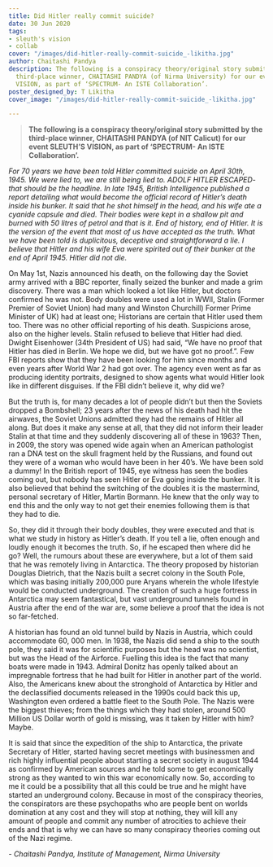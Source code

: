 ```yaml
---
title: Did Hitler really commit suicide?
date: 30 Jun 2020
tags:
- sleuth's vision
- collab
cover: "/images/did-hitler-really-commit-suicide_-likitha.jpg"
author: Chaitashi Pandya
description: The following is a conspiracy theory/original story submitted by the
  third-place winner, CHAITASHI PANDYA (of Nirma University) for our event SLEUTH’S
  VISION, as part of ‘SPECTRUM- An ISTE Collaboration’.
poster_designed_by: T Likitha
cover_image: "/images/did-hitler-really-commit-suicide_-likitha.jpg"

---
```

> **The following is a conspiracy theory/original story submitted by the third-place winner, CHAITASHI PANDYA (of NIT Calicut) for our event SLEUTH’S VISION, as part of ‘SPECTRUM- An ISTE Collaboration’.**

_For 70 years we have been told Hitler committed suicide on April 30th, 1945. We were lied to, we are still being lied to. ADOLF HITLER ESCAPED- that should be the headline. In late 1945, British Intelligence published a report detailing what would become the official record of Hitler’s death inside his bunker. It said that he shot himself in the head, and his wife ate a cyanide capsule and died. Their bodies were kept in a shallow pit and burned with 50 litres of petrol and that is it. End of history, end of Hitler. It is the version of the event that most of us have accepted as the truth. What we have been told is duplicitous, deceptive and straightforward a lie. I believe that Hitler and his wife Eva were spirited out of their bunker at the end of April 1945. Hitler did not die._

On May 1st, Nazis announced his death, on the following day the Soviet army arrived with a BBC reporter, finally seized the bunker and made a grim discovery. There was a man which looked a lot like Hitler, but doctors confirmed he was not. Body doubles were used a lot in WWII, Stalin (Former Premier of Soviet Union) had many and Winston Churchill) Former Prime Minister of UK) had at least one; Historians are certain that Hitler used them too. There was no other official reporting of his death. Suspicions arose, also on the higher levels. Stalin refused to believe that Hitler had died. Dwight Eisenhower (34th President of US) had said, “We have no proof that Hitler has died in Berlin. We hope we did, but we have got no proof.”. Few FBI reports show that they have been looking for him since months and even years after World War 2 had got over. The agency even went as far as producing identity portraits, designed to show agents what would Hitler look like in different disguises. If the FBI didn’t believe it, why did we?

But the truth is, for many decades a lot of people didn’t but then the Soviets dropped a Bombshell; 23 years after the news of his death had hit the airwaves, the Soviet Unions admitted they had the remains of Hitler all along. But does it make any sense at all, that they did not inform their leader Stalin at that time and they suddenly discovering all of these in 1963? Then, in 2009, the story was opened wide again when an American pathologist ran a DNA test on the skull fragment held by the Russians, and found out they were of a woman who would have been in her 40’s. We have been sold a dummy! In the British report of 1945, eye witness has seen the bodies coming out, but nobody has seen Hitler or Eva going inside the bunker. It is also believed that behind the switching of the doubles it is the mastermind, personal secretary of Hitler, Martin Bormann. He knew that the only way to end this and the only way to not get their enemies following them is that they had to die.

So, they did it through their body doubles, they were executed and that is what we study in history as Hitler’s death. If you tell a lie, often enough and loudly enough it becomes the truth. So, if he escaped then where did he go? Well, the rumours about these are everywhere, but a lot of them said that he was remotely living in Antarctica. The theory proposed by historian Douglas Dietrich, that the Nazis built a secret colony in the South Pole, which was basing initially 200,000 pure Aryans wherein the whole lifestyle would be conducted underground. The creation of such a huge fortress in Antarctica may seem fantastical, but vast underground tunnels found in Austria after the end of the war are, some believe a proof that the idea is not so far-fetched. 

A historian has found an old tunnel build by Nazis in Austria, which could accommodate 60, 000 men. In 1938, the Nazis did send a ship to the south pole, they said it was for scientific purposes but the head was no scientist, but was the Head of the Airforce. Fuelling this idea is the fact that many boats were made in 1943. Admiral Donitz has openly talked about an impregnable fortress that he had built for Hitler in another part of the world. Also, the Americans knew about the stronghold of Antarctica by Hitler and the declassified documents released in the 1990s could back this up, Washington even ordered a battle fleet to the South Pole. The Nazis were the biggest thieves; from the things which they had stolen, around 500 Million US Dollar worth of gold is missing, was it taken by Hitler with him? Maybe.

It is said that since the expedition of the ship to Antarctica, the private Secretary of Hitler, started having secret meetings with businessmen and rich highly influential people about starting a secret society in august 1944 as confirmed by American sources and he told some to get economically strong as they wanted to win this war economically now. So, according to me it could be a possibility that all this could be true and he might have started an underground colony. Because in most of the conspiracy theories, the conspirators are these psychopaths who are people bent on worlds domination at any cost and they will stop at nothing, they will kill any amount of people and commit any number of atrocities to achieve their ends and that is why we can have so many conspiracy theories coming out of the Nazi regime.

_- Chaitashi Pandya, Institute of Management, Nirma University_
